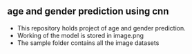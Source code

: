 ## age and gender prediction using cnn

* This repository holds project of age and gender prediction.
* Working of the model is stored in image.png
* The sample folder contains all the image datasets
